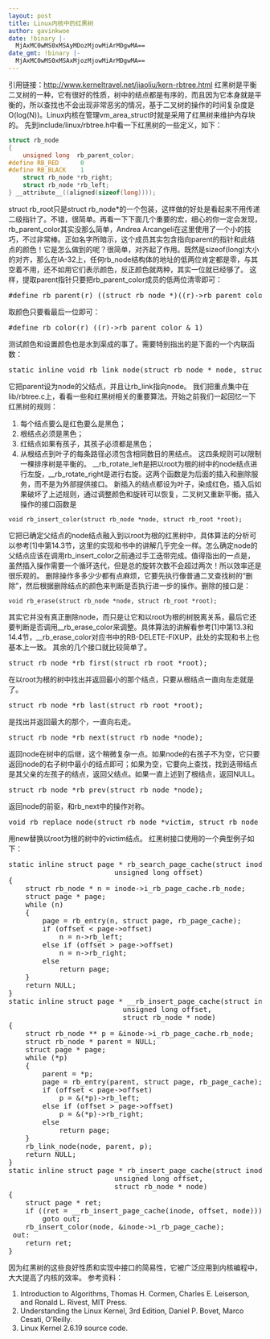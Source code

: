 ```yaml
---
layout: post
title: Linux内核中的红黑树
author: gavinkwoe
date: !binary |-
  MjAxMC0wMS0xMSAyMDozMjowMiArMDgwMA==
date_gmt: !binary |-
  MjAxMC0wMS0xMSAxMjozMjowMiArMDgwMA==
---
```

引用链接：http://www.kerneltravel.net/jiaoliu/kern-rbtree.html 
红黑树是平衡二叉树的一种，它有很好的性质，树中的结点都是有序的，而且因为它本身就是平衡的，所以查找也不会出现非常恶劣的情况，基于二叉树的操作的时间复杂度是O(log(N))。Linux内核在管理vm_area_struct时就是采用了红黑树来维护内存块的。
先到include/linux/rbtree.h中看一下红黑树的一些定义，如下：

```c
struct rb_node
{
	unsigned long  rb_parent_color;
#define	RB_RED		0
#define	RB_BLACK	1
	struct rb_node *rb_right;
	struct rb_node *rb_left;
} __attribute__((aligned(sizeof(long))));

```

struct rb_root只是struct rb_node*的一个包装，这样做的好处是看起来不用传递二级指针了。不错，很简单。再看一下下面几个重要的宏，细心的你一定会发现，rb_parent_color其实没那么简单，Andrea Arcangeli在这里使用了一个小的技巧，不过非常棒。正如名字所暗示，这个成员其实包含指向parent的指针和此结点的颜色！它是怎么做到的呢？很简单，对齐起了作用。既然是sizeof(long)大小的对齐，那么在IA-32上，任何rb_node结构体的地址的低两位肯定都是零，与其空着不用，还不如用它们表示颜色，反正颜色就两种，其实一位就已经够了。
这样，提取parent指针只要把rb_parent_color成员的低两位清零即可：
<pre>
#define rb_parent(r) ((struct rb_node *)((r)->rb_parent_color & ~3))</pre>
取颜色只要看最后一位即可：
<pre>#define rb_color(r) ((r)->rb_parent_color & 1)</pre>
测试颜色和设置颜色也是水到渠成的事了。需要特别指出的是下面的一个内联函数：
<pre>static inline void rb_link_node(struct rb_node * node, struct rb_node * parent, struct rb_node ** rb_link);</pre>
它把parent设为node的父结点，并且让rb_link指向node。
我们把重点集中在lib/rbtree.c上，看看一些和红黑树相关的重要算法。开始之前我们一起回忆一下红黑树的规则：
1. 每个结点要么是红色要么是黑色；
2. 根结点必须是黑色；
3. 红结点如果有孩子，其孩子必须都是黑色；
4. 从根结点到叶子的每条路径必须包含相同数目的黑结点。
这四条规则可以限制一棵排序树是平衡的。
__rb_rotate_left是把以root为根的树中的node结点进行左旋，__rb_rotate_right是进行右旋。这两个函数是为后面的插入和删除服务，而不是为外部提供接口。
新插入的结点都设为叶子，染成红色，插入后如果破坏了上述规则，通过调整颜色和旋转可以恢复，二叉树又重新平衡。插入操作的接口函数是

```
void rb_insert_color(struct rb_node *node, struct rb_root *root);
```

它把已确定父结点的node结点融入到以root为根的红黑树中，具体算法的分析可以参考[1]中第14.3节，这里的实现和书中的讲解几乎完全一样。怎么确定node的父结点应该在调用rb_insert_color之前通过手工迭带完成。值得指出的一点是，虽然插入操作需要一个循环迭代，但是总的旋转次数不会超过两次！所以效率还是很乐观的。
删除操作多多少少都有点麻烦，它要先执行像普通二叉查找树的“删除”，然后根据删除结点的颜色来判断是否执行进一步的操作。删除的接口是：

```
void rb_erase(struct rb_node *node, struct rb_root *root);
```

其实它并没有真正删除node，而只是让它和以root为根的树脱离关系，最后它还要判断是否调用__rb_erase_color来调整。具体算法的讲解看参考[1]中第13.3和14.4节，__rb_erase_color对应书中的RB-DELETE-FIXUP，此处的实现和书上也基本上一致。
其余的几个接口就比较简单了。
<pre>struct rb_node *rb_first(struct rb_root *root);</pre>
在以root为根的树中找出并返回最小的那个结点，只要从根结点一直向左走就是了。
<pre>struct rb_node *rb_last(struct rb_root *root);</pre>
是找出并返回最大的那个，一直向右走。
<pre>struct rb_node *rb_next(struct rb_node *node);</pre>
返回node在树中的后继，这个稍微复杂一点。如果node的右孩子不为空，它只要返回node的右子树中最小的结点即可；如果为空，它要向上查找，找到迭带结点是其父亲的左孩子的结点，返回父结点。如果一直上述到了根结点，返回NULL。
<pre>struct rb_node *rb_prev(struct rb_node *node);</pre>
返回node的前驱，和rb_next中的操作对称。
<pre>void rb_replace_node(struct rb_node *victim, struct rb_node *new, struct rb_root *root);</pre>
用new替换以root为根的树中的victim结点。
红黑树接口使用的一个典型例子如下：
<pre>static inline struct page * rb_search_page_cache(struct inode * inode,
						 unsigned long offset)
{
	struct rb_node * n = inode->i_rb_page_cache.rb_node;
	struct page * page;
	while (n)
	{
		page = rb_entry(n, struct page, rb_page_cache);
		if (offset < page->offset)
			n = n->rb_left;
		else if (offset > page->offset)
			n = n->rb_right;
		else
			return page;
	}
	return NULL;
}
static inline struct page * __rb_insert_page_cache(struct inode * inode,
						   unsigned long offset,
						   struct rb_node * node)
{
	struct rb_node ** p = &inode->i_rb_page_cache.rb_node;
	struct rb_node * parent = NULL;
	struct page * page;
	while (*p)
	{
		parent = *p;
		page = rb_entry(parent, struct page, rb_page_cache);
		if (offset < page->offset)
			p = &(*p)->rb_left;
		else if (offset > page->offset)
			p = &(*p)->rb_right;
		else
			return page;
	}
	rb_link_node(node, parent, p);
	return NULL;
}
static inline struct page * rb_insert_page_cache(struct inode * inode,
						 unsigned long offset,
						 struct rb_node * node)
{
	struct page * ret;
	if ((ret = __rb_insert_page_cache(inode, offset, node)))
		goto out;
	rb_insert_color(node, &inode->i_rb_page_cache);
 out:
	return ret;
}
</pre>
因为红黑树的这些良好性质和实现中接口的简易性，它被广泛应用到内核编程中，大大提高了内核的效率。
参考资料：
1. Introduction to Algorithms, Thomas H. Cormen, Charles E. Leiserson, and Ronald L. Rivest, MIT Press.
2. Understanding the Linux Kernel, 3rd Edition, Daniel P. Bovet, Marco Cesati, O'Reilly.
3. Linux Kernel 2.6.19 source code.
